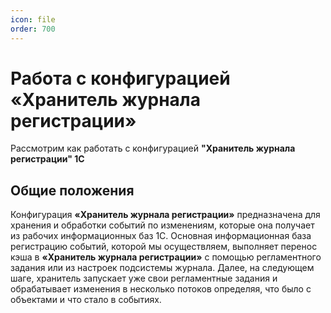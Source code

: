 ```yaml
---
icon: file
order: 700
---
```


# Работа с конфигурацией «Хранитель журнала регистрации»

Рассмотрим как работать с конфигурацией **"Хранитель журнала регистрации" 1С**

## Общие положения

Конфигурация **«Хранитель журнала регистрации»** предназначена для хранения и обработки событий по изменениям, которые она получает из рабочих информационных баз 1С. Основная информационная база регистрацию событий, которой мы осуществляем, выполняет перенос кэша в **«Хранитель журнала регистрации»** с помощью регламентного задания или из настроек подсистемы журнала. Далее, на следующем шаге, хранитель запускает уже свои регламентные задания и обрабатывает изменения в несколько потоков определяя, что было с объектами и что стало в событиях.